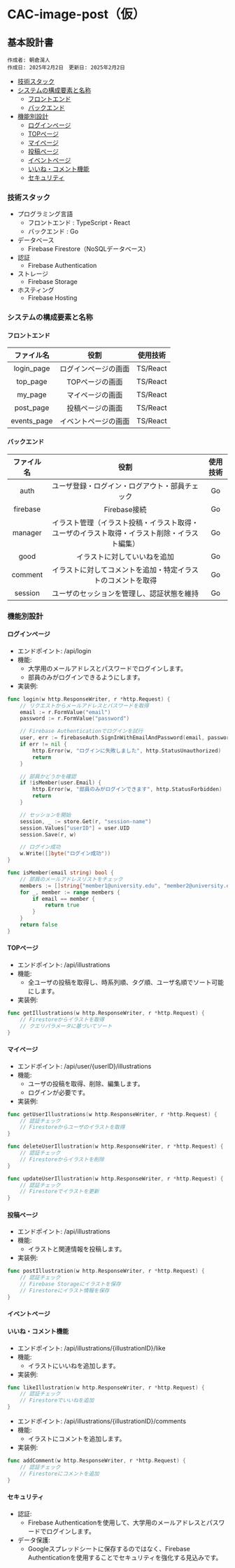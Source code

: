 # CAC-image-post（仮）

## 基本設計書
```
作成者: 朝倉滉人
作成日: 2025年2月2日　更新日: 2025年2月2日
```

- [技術スタック](#技術スタック)
- [システムの構成要素と名称](#システムの構成要素と名称)
    - [フロントエンド](#フロントエンド)
    - [バックエンド](#バックエンド)
- [機能別設計](#機能別設計)
    - [ログインページ](#ログインページ)
    - [TOPページ](#topページ)
    - [マイページ](#マイページ)
    - [投稿ページ](#投稿ページ)
    - [イベントページ](#イベントページ)
    - [いいね・コメント機能](#いいねコメント機能)
    - [セキュリティ](#セキュリティ)


### 技術スタック

- プログラミング言語
    - フロントエンド : TypeScript・React
    - バックエンド : Go
- データベース
    - Firebase Firestore（NoSQLデータベース）
- 認証
    - Firebase Authentication
- ストレージ
    - Firebase Storage
- ホスティング
    - Firebase Hosting

### システムの構成要素と名称

#### フロントエンド

| ファイル名 | 役割 | 使用技術 |
| :---: | :---: | :---: |
| login_page | ログインページの画面 | TS/React |
| top_page | TOPページの画面 | TS/React |
| my_page | マイページの画面 | TS/React |
| post_page | 投稿ページの画面 | TS/React |
| events_page | イベントページの画面 | TS/React |

#### バックエンド

| ファイル名 | 役割 | 使用技術 |
| :---: | :---: | :---: |
| auth | ユーザ登録・ログイン・ログアウト・部員チェック | Go |
| firebase | Firebase接続 | Go |
| manager | イラスト管理（イラスト投稿・イラスト取得・ユーザのイラスト取得・イラスト削除・イラスト編集） | Go |
| good | イラストに対していいねを追加 | Go |
| comment | イラストに対してコメントを追加・特定イラストのコメントを取得 | Go |
| session | ユーザのセッションを管理し、認証状態を維持 | Go |



### 機能別設計

#### ログインページ

- エンドポイント: /api/login
- 機能:
    - 大学用のメールアドレスとパスワードでログインします。
    - 部員のみがログインできるようにします。
- 実装例:
```Go
func login(w http.ResponseWriter, r *http.Request) {
    // リクエストからメールアドレスとパスワードを取得
    email := r.FormValue("email")
    password := r.FormValue("password")

    // Firebase Authenticationでログインを試行
    user, err := firebaseAuth.SignInWithEmailAndPassword(email, password)
    if err != nil {
        http.Error(w, "ログインに失敗しました", http.StatusUnauthorized)
        return
    }

    // 部員かどうかを確認
    if !isMember(user.Email) {
        http.Error(w, "部員のみがログインできます", http.StatusForbidden)
        return
    }

    // セッションを開始
    session, _ := store.Get(r, "session-name")
    session.Values["userID"] = user.UID
    session.Save(r, w)

    // ログイン成功
    w.Write([]byte("ログイン成功"))
}

func isMember(email string) bool {
    // 部員のメールアドレスリストをチェック
    members := []string{"member1@university.edu", "member2@university.edu"} // 例
    for _, member := range members {
        if email == member {
            return true
        }
    }
    return false
}
```

#### TOPページ

- エンドポイント: /api/illustrations
- 機能:
    - 全ユーザの投稿を取得し、時系列順、タグ順、ユーザ名順でソート可能にします。
- 実装例:
```Go
func getIllustrations(w http.ResponseWriter, r *http.Request) {
    // Firestoreからイラストを取得
    // クエリパラメータに基づいてソート
}
```

#### マイページ

- エンドポイント: /api/user/{userID}/illustrations
- 機能:
    - ユーザの投稿を取得、削除、編集します。
    - ログインが必要です。
- 実装例:
```Go
func getUserIllustrations(w http.ResponseWriter, r *http.Request) {
    // 認証チェック
    // Firestoreからユーザのイラストを取得
}

func deleteUserIllustration(w http.ResponseWriter, r *http.Request) {
    // 認証チェック
    // Firestoreからイラストを削除
}

func updateUserIllustration(w http.ResponseWriter, r *http.Request) {
    // 認証チェック
    // Firestoreでイラストを更新
}
```

#### 投稿ページ

- エンドポイント: /api/illustrations
- 機能:
    - イラストと関連情報を投稿します。
- 実装例:
```Go
func postIllustration(w http.ResponseWriter, r *http.Request) {
    // 認証チェック
    // Firebase Storageにイラストを保存
    // Firestoreにイラスト情報を保存
}
```

#### イベントページ


#### いいね・コメント機能

- エンドポイント: /api/illustrations/{illustrationID}/like
- 機能: 
    - イラストにいいねを追加します。
- 実装例:
```Go
func likeIllustration(w http.ResponseWriter, r *http.Request) {
    // 認証チェック
    // Firestoreでいいねを追加
}
```

- エンドポイント: /api/illustrations/{illustrationID}/comments
- 機能:
    - イラストにコメントを追加します。
- 実装例:
```Go
func addComment(w http.ResponseWriter, r *http.Request) {
    // 認証チェック
    // Firestoreにコメントを追加
}
```

#### セキュリティ
- 認証: 
    - Firebase Authenticationを使用して、大学用のメールアドレスとパスワードでログインします。
- データ保護: 
    - Googleスプレッドシートに保存するのではなく、Firebase Authenticationを使用することでセキュリティを強化する見込みです。
